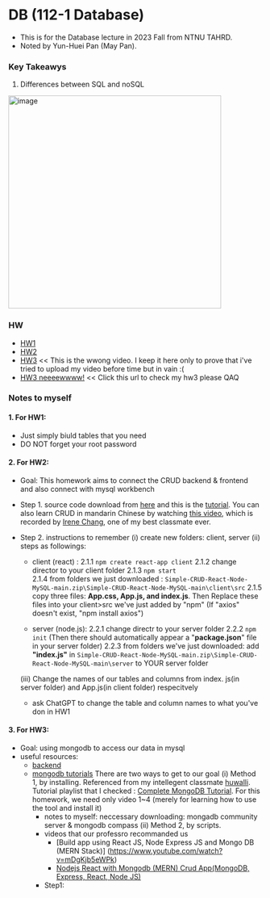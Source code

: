 # DB (112-1 Database)

- This is for the Database lecture in 2023 Fall from NTNU TAHRD.
- Noted by Yun-Huei Pan (May Pan).

### Key Takeawys
1. Differences between SQL and noSQL
<img width="422" alt="image" src="https://github.com/PYH1107/DB/assets/93831321/55940d5b-5a0f-4eda-b9fa-086379bf56d6">


### HW
- [HW1](https://youtu.be/9TLJht8OsqI)
- [HW2](https://youtu.be/ULseoQCwAoQ)
- [HW3](https://youtu.be/QphMNU3LydQ) << This is the wwong video. I keep it here only to prove that i've tried to upload my video before time but in vain :( 
- [HW3 neeeewwww!](https://youtu.be/xS1sqJnnocc) << Click this url to check my hw3 please QAQ

### Notes to myself
#### 1. For HW1:
  - Just simply biuld tables that you need
  - DO NOT forget your root password
#### 2. For HW2:
  - Goal: This homework aims to connect the CRUD backend & frontend and also connect with mysql workbench
  - Step 1. source code download from [here](https://github.com/machadop1407/Simple-CRUD-React-Node-MySQL) and this is the [tutorial](https://www.youtube.com/watch?v=re3OIOr9dJI&t=0s). You can also learn CRUD in mandarin Chinese by watching [this video](https://www.youtube.com/watch?v=e98hQpi8Pac&t=186s), which is recorded by [Irene Chang](https://github.com/41071119H-Irene), one of my best classmate ever.
  - Step 2. instructions to remember
    (i) create new folders: client, server
    (ii) steps as followings:
    - client (react) :
		2.1.1 `npm create react-app client`
		2.1.2  change director to your client folder
		2.1.3  `npm start`  
		2.1.4 from folders we just downloaded : 
		`Simple-CRUD-React-Node-MySQL-main.zip\Simple-CRUD-React-Node-MySQL-main\client\src`
		2.1.5 copy three files: **App.css, App.js, and index.js**. Then Replace these files into your client>src we've just added by "npm" (If "axios" doesn't exist, "npm install axios")

	- server (node.js):
		 2.2.1 change directr to your server folder 
		  2.2.2  `npm init` (Then there should automatically appear a "**package.json**" file in your server folder)
	      2.2.3 from folders we've just downloaded: 
	      add **"index.js"** in `Simple-CRUD-React-Node-MySQL-main.zip\Simple-CRUD-React-Node-MySQL-main\server`  to YOUR server folder
    
    (iii)
      Change the names of our tables and columns from index. js(in server folder) and App.js(in client folder) respecitvely
      - ask ChatGPT to change the table  and column names to what you've don in HW1
      
#### 3. For HW3:
  - Goal: using mongodb to access our data in mysql
  - useful resources:
    - [backend](https://www.tutussfunny.com/mern-full-stack-complete-application-mongodb-express-react-node-js/)
    - [mongodb tutorials](https://www.youtube.com/watch?v=gDOKSgqM-bQ)
There are two ways to get to our goal
  (i) Method 1, by installing. Referenced from my intellegent classmate [huwalli](https://github.com/Huwalli).
      Tutorial playlist that I checked : [Complete MongoDB Tutorial](https://www.youtube.com/watch?v=ojKJqNQYaOI). For this homework, we need only video 1~4 (merely for learning how to use the tool and install it)
      - notes to myself: neccessary downloading: mongadb community server & mongodb compass
  (ii) Method 2, by scripts.
      - videos that our professro recommanded us
        - [Build app using React JS, Node Express JS and Mongo DB (MERN Stack)] (https://www.youtube.com/watch?v=mDgKjb5eWPk)
        - [Nodejs React with Mongodb (MERN) Crud App(MongoDB, Express, React, Node JS)](https://www.youtube.com/watch?v=DdzAr3TJKHg)
      - Step1: 
      
